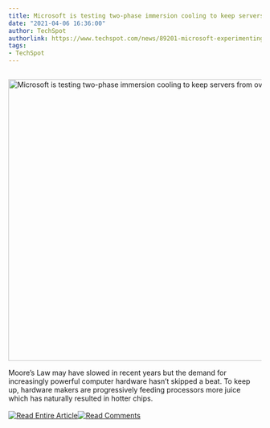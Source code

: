```yaml
---
title: Microsoft is testing two-phase immersion cooling to keep servers from overheating
date: "2021-04-06 16:36:00"
author: TechSpot
authorlink: https://www.techspot.com/news/89201-microsoft-experimenting-boiling-liquid-cool-data-center-servers.html
tags:
- TechSpot
---
```

<a href="https://www.techspot.com/news/89201-microsoft-experimenting-boiling-liquid-cool-data-center-servers.html" target="_blank"><img src="https://static.techspot.com/images2/news/ts3_thumbs/2021/04/2021-04-06-ts3_thumbs-ef2.jpg" width="800" height="560" style="padding: 15px 0" title="Microsoft is testing two-phase immersion cooling to keep servers from overheating" /></a><br />Moore’s Law may have slowed in recent years but the demand for increasingly powerful computer hardware hasn’t skipped a beat. To keep up, hardware makers are progressively feeding processors more juice which has naturally resulted in hotter chips.<br /><br /><a href="https://www.techspot.com/news/89201-microsoft-experimenting-boiling-liquid-cool-data-center-servers.html"><img src="https://static.techspot.com/images/rss/rss_buttons_01.png" border="0" alt="Read Entire Article" /></a><a href="https://www.techspot.com/news/89201-microsoft-experimenting-boiling-liquid-cool-data-center-servers.html#comments"><img src="https://static.techspot.com/images/rss/rss_buttons_02.png" border="0" alt="Read Comments" /></a><br /><br />